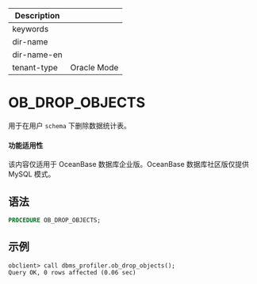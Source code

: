 | Description   |                 |
|---------------|-----------------|
| keywords      |                 |
| dir-name      |                 |
| dir-name-en   |                 |
| tenant-type   | Oracle Mode     |

# OB_DROP_OBJECTS

用于在用户 <code>schema</code> 下删除数据统计表。

<main id="notice" >
    <h4>功能适用性</h4>
    <p>该内容仅适用于 OceanBase 数据库企业版。OceanBase 数据库社区版仅提供 MySQL 模式。</p>
  </main>

## 语法

```SQL
PROCEDURE OB_DROP_OBJECTS;
```

## 示例

```shell
obclient> call dbms_profiler.ob_drop_objects();
Query OK, 0 rows affected (0.06 sec)
```
